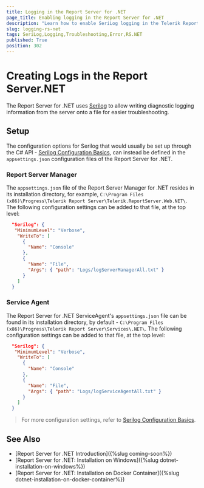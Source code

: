 ```yaml
---
title: Logging in the Report Server for .NET 
page_title: Enabling logging in the Report Server for .NET
description: "Learn how to enable SeriLog logging in the Telerik Report Server for .NET application and service."
slug: logging-rs-net
tags: SeriLog,Logging,Troubleshooting,Error,RS.NET
published: True
position: 302
---
```


# Creating Logs in the Report Server.NET

The Report Server for .NET uses [Serilog](https://serilog.net/) to allow  writing diagnostic logging information from the server onto a file for easier troubleshooting.

## Setup

The configuration options for Serilog that would usually be set up through the C# API - [Serilog Configuration Basics](https://github.com/serilog/serilog/wiki/Configuration-Basics), can instead be
defined in the `appsettings.json` configuration files of the Report Server for .NET.

### Report Server Manager

The `appsettings.json` file of the Report Server Manager for .NET resides in its installation directory, for example, `C:\Program Files (x86)\Progress\Telerik Report Server\Telerik.ReportServer.Web.NET\`.
The following configuration settings can be added to that file, at the top level:

````JSON
  "Serilog": {
   "MinimumLevel": "Verbose",
    "WriteTo": [
      {
        "Name": "Console"
      },
	  {
        "Name": "File",
        "Args": { "path": "Logs/logServerManagerAll.txt" }
      }
    ]
  }
````

### Service Agent

The Report Server for .NET ServiceAgent's `appsettings.json` file can be found in its installation directory, by default - `C:\Program Files (x86)\Progress\Telerik Report Server\Services\.NET\`.
The following configuration settings can be added to that file, at the top level:

````JSON
  "Serilog": {
   "MinimumLevel": "Verbose",
    "WriteTo": [
      {
        "Name": "Console"
      },
	  {
        "Name": "File",
        "Args": { "path": "Logs/logServiceAgentAll.txt" }
      }
    ]
  }
````

> For more configuration settings, refer to [Serilog Configuration Basics](https://github.com/serilog/serilog/wiki/Configuration-Basics).

## See Also

* [Report Server for .NET Introduction]({%slug coming-soon%})
* [Report Server for .NET: Installation on Windows]({%slug dotnet-installation-on-windows%})
* [Report Server for .NET: Installation on Docker Container]({%slug dotnet-installation-on-docker-container%})
